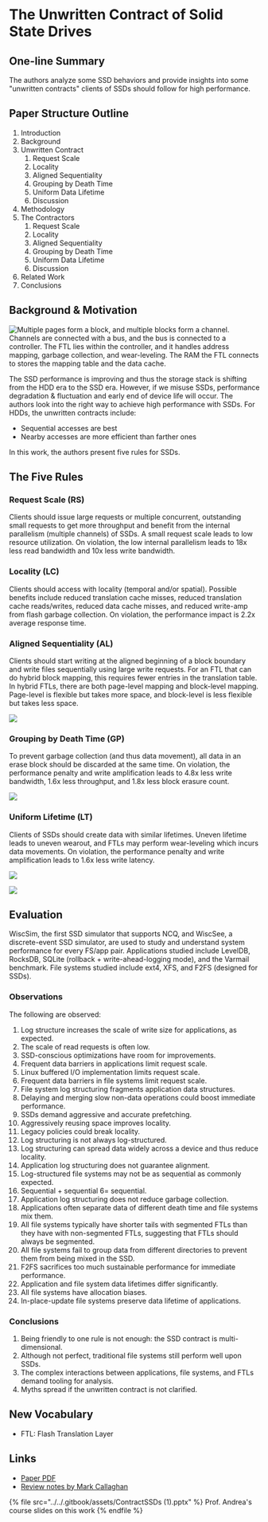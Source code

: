 # The Unwritten Contract of Solid State Drives

## One-line Summary

The authors analyze some SSD behaviors and provide insights into some "unwritten contracts" clients of SSDs should follow for high performance.

## Paper Structure Outline

1. Introduction
2. Background
3. Unwritten Contract
   1. Request Scale
   2. Locality
   3. Aligned Sequentiality
   4. Grouping by Death Time
   5. Uniform Data Lifetime
   6. Discussion
4. Methodology
5. The Contractors
   1. Request Scale
   2. Locality
   3. Aligned Sequentiality
   4. Grouping by Death Time
   5. Uniform Data Lifetime
   6. Discussion
6. Related Work
7. Conclusions

## Background & Motivation

![Multiple pages form a block, and multiple blocks form a channel. Channels are connected with a bus, and the bus is connected to a controller. The FTL lies within the controller, and it handles address mapping, garbage collection, and wear-leveling. The RAM the FTL connects to stores the mapping table and the data cache.](<../../.gitbook/assets/Screen Shot 2021-01-08 at 1.47.41 PM.png>)

The SSD performance is improving and thus the storage stack is shifting from the HDD era to the SSD era. However, if we misuse SSDs, performance degradation & fluctuation and early end of device life will occur.  The authors look into the right way to achieve high performance with SSDs. For HDDs, the unwritten contracts include:

* Sequential accesses are best
* Nearby accesses are more efficient than farther ones

In this work, the authors present five rules for SSDs.

## The Five Rules

### Request Scale (RS)

Clients should issue large requests or multiple concurrent, outstanding small requests to get more throughput and benefit from the internal parallelism (multiple channels) of SSDs. A small request scale leads to low resource utilization. On violation, the low internal parallelism leads to 18x less read bandwidth and 10x less write bandwidth.

### Locality (LC)

Clients should access with locality (temporal and/or spatial). Possible benefits include reduced translation cache misses, reduced translation cache reads/writes, reduced data cache misses, and reduced write-amp from flash garbage collection. On violation, the performance impact is 2.2x average response time.

### Aligned Sequentiality (AL)

Clients should start writing at the aligned beginning of a block boundary and write files sequentially using large write requests. For an FTL that can do hybrid block mapping, this requires fewer entries in the translation table. In hybrid FTLs, there are both page-level mapping and block-level mapping. Page-level is flexible but takes more space, and block-level is less flexible but takes less space.

![](<../../.gitbook/assets/Screen Shot 2021-01-08 at 1.15.58 PM.png>)

### Grouping by Death Time (GP)

To prevent garbage collection (and thus data movement), all data in an erase block should be discarded at the same time. On violation, the performance penalty and write amplification leads to 4.8x less write bandwidth, 1.6x less throughput, and 1.8x less block erasure count.

![](<../../.gitbook/assets/Screen Shot 2021-01-08 at 1.16.09 PM.png>)

### Uniform Lifetime (LT)

Clients of SSDs should create data with similar lifetimes. Uneven lifetime leads to uneven wearout, and FTLs may perform wear-leveling which incurs data movements. On violation, the performance penalty and write amplification leads to 1.6x less write latency.

![](<../../.gitbook/assets/Screen Shot 2021-01-08 at 1.17.21 PM.png>)

![](<../../.gitbook/assets/Screen Shot 2021-01-08 at 1.17.33 PM.png>)

## Evaluation

WiscSim, the first SSD simulator that supports NCQ, and WiscSee, a discrete-event SSD simulator, are used to study and understand system performance for every FS/app pair. Applications studied include LevelDB, RocksDB, SQLite (rollback + write-ahead-logging mode), and the Varmail benchmark. File systems studied include ext4, XFS, and F2FS (designed for SSDs).

### Observations

The following are observed:

1. Log structure increases the scale of write size for applications, as expected.
2. The scale of read requests is often low.
3. SSD-conscious optimizations have room for improvements.
4. Frequent data barriers in applications limit request scale.
5. Linux buffered I/O implementation limits request scale.
6. Frequent data barriers in file systems limit request scale.
7. File system log structuring fragments application data structures.
8. Delaying and merging slow non-data operations could boost immediate performance.
9. SSDs demand aggressive and accurate prefetching.
10. Aggressively reusing space improves locality.
11. Legacy policies could break locality.
12. Log structuring is not always log-structured.
13. Log structuring can spread data widely across a device and thus reduce locality.
14. Application log structuring does not guarantee alignment.
15. Log-structured file systems may not be as sequential as commonly expected.
16. Sequential + sequential 6= sequential.
17. Application log structuring does not reduce garbage collection.
18. Applications often separate data of different death time and file systems mix them.
19. All file systems typically have shorter tails with segmented FTLs than they have with non-segmented FTLs, suggesting that FTLs should always be segmented.
20. All file systems fail to group data from different directories to prevent them from being mixed in the SSD.
21. F2FS sacrifices too much sustainable performance for immediate performance.
22. Application and file system data lifetimes differ significantly.
23. All file systems have allocation biases.
24. In-place-update file systems preserve data lifetime of applications.

### Conclusions

1. Being friendly to one rule is not enough: the SSD contract is multi-dimensional.
2. Although not perfect, traditional file systems still perform well upon SSDs.
3. The complex interactions between applications, file systems, and FTLs demand tooling for analysis.
4. Myths spread if the unwritten contract is not clarified.

## New Vocabulary

* FTL: Flash Translation Layer

## Links

* [Paper PDF](https://dl.acm.org/doi/pdf/10.1145/3064176.3064187)
* [Review notes by Mark Callaghan](http://smalldatum.blogspot.com/2020/10/comments-on-unwritten-contract-of-solid.html)

{% file src="../../.gitbook/assets/ContractSSDs (1).pptx" %}
Prof. Andrea's course slides on this work
{% endfile %}
